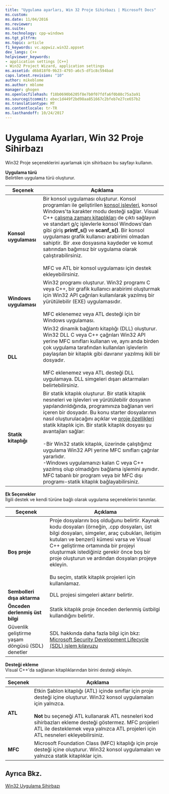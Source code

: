 ```yaml
---
title: "Uygulama ayarları, Win 32 Proje Sihirbazı | Microsoft Docs"
ms.custom: 
ms.date: 11/04/2016
ms.reviewer: 
ms.suite: 
ms.technology: cpp-windows
ms.tgt_pltfrm: 
ms.topic: article
f1_keywords: vc.appwiz.win32.appset
dev_langs: C++
helpviewer_keywords:
- application settings [C++]
- Win32 Project Wizard, application settings
ms.assetid: d6b818f0-9b23-4793-a6c5-df1c8c594bad
caps.latest.revision: "10"
author: mikeblome
ms.author: mblome
manager: ghogen
ms.openlocfilehash: f18b0690b6205f8e7b0f07fdfa6f0b88c75a3a91
ms.sourcegitcommit: ebec1d449f2bd98aa851667c2bfeb7e27ce657b2
ms.translationtype: MT
ms.contentlocale: tr-TR
ms.lasthandoff: 10/24/2017
---
```

# <a name="application-settings-win-32-project-wizard"></a>Uygulama Ayarları, Win 32 Proje Sihirbazı
Win32 Proje seçeneklerini ayarlamak için sihirbazın bu sayfayı kullanın.  
  
 **Uygulama türü**  
 Belirtilen uygulama türü oluşturur.  
  
|Seçenek|Açıklama|  
|------------|-----------------|  
|**Konsol uygulaması**|Bir konsol uygulaması oluşturur. Konsol programları ile geliştirilen [konsol işlevleri](https://msdn.microsoft.com/en-us/library/ms813137.aspx), konsol Windows'ta karakter modu desteği sağlar. Visual C++ [çalışma zamanı kitaplıkları](../c-runtime-library/c-run-time-library-reference.md) de çıktı sağlayın ve standart g/ç işlevlerle konsol Windows'dan gibi giriş **printf_s()** ve **scanf_s()**. Bir konsol uygulaması grafik kullanıcı arabirimi olmadan sahiptir. Bir .exe dosyasına kaydeder ve komut satırından bağımsız bir uygulama olarak çalıştırabilirsiniz.<br /><br /> MFC ve ATL bir konsol uygulaması için destek ekleyebilirsiniz.|  
|**Windows uygulaması**|Win32 programı oluşturur. Win32 programı C veya C++, bir grafik kullanıcı arabirimi oluşturmak için Win32 API çağrıları kullanılarak yazılmış bir yürütülebilir (EXE) uygulamasıdır.<br /><br /> MFC eklenemez veya ATL desteği için bir Windows uygulaması.|  
|**DLL**|Win32 dinamik bağlantı kitaplığı (DLL) oluşturur. Win32 DLL C veya C++ çağrıları Win32 API yerine MFC sınıfları kullanan ve, aynı anda birden çok uygulama tarafından kullanılan işlevlerin paylaşılan bir kitaplık gibi davranır yazılmış ikili bir dosyadır.<br /><br /> MFC eklenemez veya ATL desteği DLL uygulamaya. DLL simgeleri dışarı aktarmaları belirtebilirsiniz.|  
|**Statik kitaplığı**|Bir statik kitaplık oluşturur. Bir statik kitaplık nesneleri ve işlevleri ve yürütülebilir dosyanın yapılandırıldığında, programınıza bağlanan veri içeren bir dosyadır. Bu konu starter dosyalarının nasıl oluşturulacağını açıklar ve [proje özellikleri](../ide/property-pages-visual-cpp.md) statik kitaplık için. Bir statik kitaplık dosyası şu avantajları sağlar:<br /><br /> -Bir Win32 statik kitaplık, üzerinde çalıştığınız uygulama Win32 API yerine MFC sınıfları çağrılar yararlıdır.<br />-Windows uygulamanızı kalan C veya C++ yazılmış olup olmadığını bağlama işlemini aynıdır.<br />MFC tabanlı bir program veya bir MFC dışı programı-statik kitaplık bağlayabilirsiniz.|  
  
 **Ek Seçenekler**  
 İlgili destek ve kendi türüne bağlı olarak uygulama seçeneklerini tanımlar.  
  
|Seçenek|Açıklama|  
|------------|-----------------|  
|**Boş proje**|Proje dosyalarını boş olduğunu belirtir. Kaynak kodu dosyaları (örneğin, .cpp dosyaları, üst bilgi dosyaları, simgeler, araç çubukları, iletişim kutuları ve benzeri) kümesi varsa ve Visual C++ geliştirme ortamında bir projeyi oluşturmak istediğiniz gerekir önce boş bir proje oluşturun ve ardından dosyaları projeye ekleyin.<br /><br /> Bu seçim, statik kitaplık projeleri için kullanılamaz.|  
|**Sembolleri dışa aktarma**|DLL projesi simgeleri aktarır belirtir.|  
|**Önceden derlenmiş üst bilgi**|Statik kitaplık proje önceden derlenmiş üstbilgi kullandığını belirtir.|  
|Güvenlik geliştirme yaşam döngüsü (SDL) denetler|SDL hakkında daha fazla bilgi için bkz: [Microsoft Security Development Lifecycle (SDL) işlem kılavuzu](../build/reference/sdl-enable-additional-security-checks.md)|  
  
 **Desteği ekleme**  
 Visual C++'da sağlanan kitaplıklarından birini desteği ekleyin.  
  
|Seçenek|Açıklama|  
|------------|-----------------|  
|**ATL**|Etkin Şablon kitaplığı (ATL) içinde sınıflar için proje desteği içine oluşturur. Win32 konsol uygulamaları için yalnızca.<br /><br /> **Not** bu seçeneği ATL kullanarak ATL nesneleri kod sihirbazları ekleme desteği göstermez. MFC projeleri ATL ile desteklemek veya yalnızca ATL projeleri için ATL nesneleri ekleyebilirsiniz.|  
|**MFC**|Microsoft Foundation Class (MFC) kitaplığı için proje desteği içine oluşturur. Win32 konsol uygulamaları ve yalnızca statik kitaplıklar için.|  
  
## <a name="see-also"></a>Ayrıca Bkz.  
 [Win32 Uygulama Sihirbazı](../windows/win32-application-wizard.md)   
